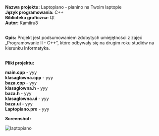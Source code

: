<b>Nazwa projektu:</b> Laptopiano - pianino na Twoim laptopie <br/>
<b>Język programowania:</b> C++ <br/>
<b>Biblioteka graficzna:</b> Qt <br/>
<b>Autor:</b> Kamiiru8<br/><br/>

<b>Opis:</b> Projekt jest podsumowaniem zdobytych umiejętności z zajęć „Programowanie II - C++”, które odbywały się na drugim roku studiów na kierunku Informatyka.<br/><br/>

<b>Pliki projektu:</b><br/>

<b>main.cpp</b> - yyy<br/>
<b>klasaglowna.cpp</b> - yyy<br/>
<b>baza.cpp</b> - yyy<br/>
<b>klasaglowna.h</b> - yyy<br/>
<b>baza.h</b> - yyy<br/>
<b>klasaglowna.ui</b> - yyy<br/>
<b>baza.ui</b> - yyy<br/>
<b>Laptopiano.pro</b> - yyy<br/>

<b>Screenshot:</b><br/>

![laptopiano](https://user-images.githubusercontent.com/29763402/27807505-96ebe1b6-6041-11e7-9548-e286f5bd043d.png)
